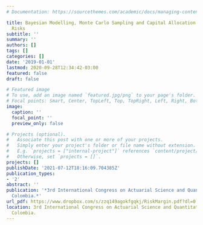 ```yaml
---
# Documentation: https://sourcethemes.com/academic/docs/managing-content/

title: Bayesian Modelling, Monte Carlo Sampling and Capital Allocation of Insurance
  Risks
subtitle: ''
summary: ''
authors: []
tags: []
categories: []
date: '2019-01-01'
lastmod: 2020-09-28T12:34:42-03:00
featured: false
draft: false

# Featured image
# To use, add an image named `featured.jpg/png` to your page's folder.
# Focal points: Smart, Center, TopLeft, Top, TopRight, Left, Right, BottomLeft, Bottom, BottomRight.
image:
  caption: ''
  focal_point: ''
  preview_only: false

# Projects (optional).
#   Associate this post with one or more of your projects.
#   Simply enter your project's folder or file name without extension.
#   E.g. `projects = ["internal-project"]` references `content/project/deep-learning/index.md`.
#   Otherwise, set `projects = []`.
projects: []
publishDate: '2021-07-12T18:16:09.704385Z'
publication_types:
- '2'
abstract: ''
publication: '*3rd International Congress on Actuarial Science and Quantitative Finance,  Manizales,
  Colombia.*'
url_pdf: https://www.dropbox.com/s/zzq149agokfgqkj/RiskMargin.pdf?dl=0
location: 3rd International Congress on Actuarial Science and Quantitative Finance,  Manizales,
  Colombia.
---
```

